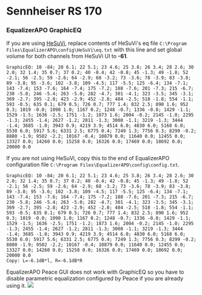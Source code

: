 # Sennheiser RS 170
### EqualizerAPO GraphicEQ
If you are using [HeSuVi](https://sourceforge.net/projects/hesuvi/), replace contents of HeSuVi's eq file `C:\Program Files\EqualizerAPO\config\HeSuVi\eq.txt` with this line and set global volume for both channels from HeSuVi UI to **-61**.
```
GraphicEQ: 10 -84; 20 6.1; 22 5.1; 23 4.6; 25 3.8; 26 3.4; 28 2.6; 30 2.0; 32 1.4; 35 0.7; 37 0.2; 40 -0.4; 42 -0.8; 45 -1.3; 49 -1.8; 52 -2.1; 56 -2.5; 59 -2.6; 64 -2.9; 68 -3.2; 73 -3.6; 78 -3.9; 83 -3.8; 89 -3.8; 95 -3.6; 102 -3.8; 109 -4.5; 117 -5.5; 125 -6.4; 134 -7.1; 143 -7.4; 153 -7.6; 164 -7.4; 175 -7.2; 188 -7.6; 201 -7.3; 215 -6.7; 230 -5.8; 246 -5.4; 263 -5.0; 282 -4.7; 301 -4.1; 323 -3.5; 345 -3.1; 369 -2.7; 395 -2.8; 423 -2.9; 452 -2.8; 484 -2.5; 518 -1.8; 554 -1.1; 593 -0.5; 635 0.1; 679 0.5; 726 0.7; 777 1.4; 832 2.5; 890 1.6; 952 0.3; 1019 -0.0; 1090 1.0; 1167 0.2; 1248 -0.7; 1336 -0.8; 1429 -1.1; 1529 -1.5; 1636 -2.5; 1751 -1.2; 1873 1.6; 2004 -0.2; 2145 -1.0; 2295 -1.3; 2455 -1.4; 2627 -1.2; 2811 -1.3; 3008 -1.1; 3219 -1.3; 3444 -1.4; 3685 -1.0; 3943 0.9; 4219 3.9; 4514 6.0; 4830 6.0; 5168 6.0; 5530 6.0; 5917 5.6; 6331 2.5; 6775 0.4; 7249 1.3; 7756 0.3; 8299 -0.2; 8880 -1.9; 9502 -2.2; 10167 -0.4; 10879 0.0; 11640 0.0; 12455 0.0; 13327 0.0; 14260 0.0; 15258 0.0; 16326 0.0; 17469 0.0; 18692 0.0; 20000 0.0
```
If you are not using HeSuVi, copy this to the end of EqualizerAPO configuration file `C:\Program Files\EqualizerAPO\config\config.txt`.
```
GraphicEQ: 10 -84; 20 6.1; 22 5.1; 23 4.6; 25 3.8; 26 3.4; 28 2.6; 30 2.0; 32 1.4; 35 0.7; 37 0.2; 40 -0.4; 42 -0.8; 45 -1.3; 49 -1.8; 52 -2.1; 56 -2.5; 59 -2.6; 64 -2.9; 68 -3.2; 73 -3.6; 78 -3.9; 83 -3.8; 89 -3.8; 95 -3.6; 102 -3.8; 109 -4.5; 117 -5.5; 125 -6.4; 134 -7.1; 143 -7.4; 153 -7.6; 164 -7.4; 175 -7.2; 188 -7.6; 201 -7.3; 215 -6.7; 230 -5.8; 246 -5.4; 263 -5.0; 282 -4.7; 301 -4.1; 323 -3.5; 345 -3.1; 369 -2.7; 395 -2.8; 423 -2.9; 452 -2.8; 484 -2.5; 518 -1.8; 554 -1.1; 593 -0.5; 635 0.1; 679 0.5; 726 0.7; 777 1.4; 832 2.5; 890 1.6; 952 0.3; 1019 -0.0; 1090 1.0; 1167 0.2; 1248 -0.7; 1336 -0.8; 1429 -1.1; 1529 -1.5; 1636 -2.5; 1751 -1.2; 1873 1.6; 2004 -0.2; 2145 -1.0; 2295 -1.3; 2455 -1.4; 2627 -1.2; 2811 -1.3; 3008 -1.1; 3219 -1.3; 3444 -1.4; 3685 -1.0; 3943 0.9; 4219 3.9; 4514 6.0; 4830 6.0; 5168 6.0; 5530 6.0; 5917 5.6; 6331 2.5; 6775 0.4; 7249 1.3; 7756 0.3; 8299 -0.2; 8880 -1.9; 9502 -2.2; 10167 -0.4; 10879 0.0; 11640 0.0; 12455 0.0; 13327 0.0; 14260 0.0; 15258 0.0; 16326 0.0; 17469 0.0; 18692 0.0; 20000 0.0
Copy: L=-6.1dB*l, R=-6.1dB*R
```
EqualizerAPO Peace GUI does not work with GraphicEQ so you have to disable parametric equalization configured by Peace if you are already using it.
![](https://raw.githubusercontent.com/jaakkopasanen/AutoEq/master/results/Headphone.com/headphoncecom/onear/Sennheiser%20RS%20170/Sennheiser%20RS%20170.png)
